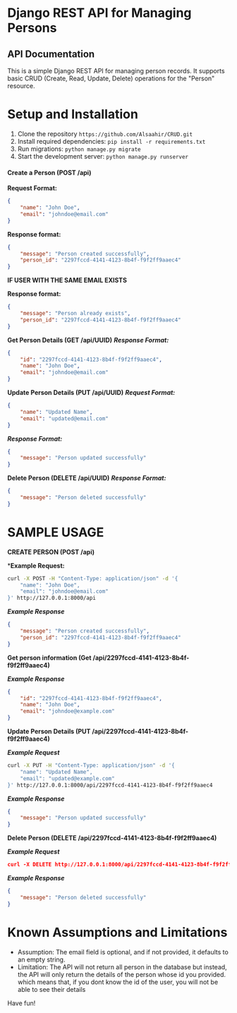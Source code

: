 # Django REST API for Managing Persons

## API Documentation

This is a simple Django REST API for managing person records. It supports basic CRUD (Create, Read, Update, Delete) operations for the "Person" resource.

# Setup and Installation

1. Clone the repository `https://github.com/Alsaahir/CRUD.git`
2. Install required dependencies: `pip install -r requirements.txt`
3. Run migrations: `python manage.py migrate`
4. Start the development server: `python manage.py runserver`


#### Create a Person (POST /api)

**Request Format:**

```json
{
    "name": "John Doe",
    "email": "johndoe@email.com"
}
```

**Response format:**
```json
{
    "message": "Person created successfully",
    "person_id": "2297fccd-4141-4123-8b4f-f9f2ff9aaec4"
}
```

**IF USER WITH THE SAME EMAIL EXISTS**

**Response format:**
```json
{
    "message": "Person already exists",
    "person_id": "2297fccd-4141-4123-8b4f-f9f2ff9aaec4"
}
```

**Get Person Details (GET /api/UUID)**
***Response Format:***

```json
{
    "id": "2297fccd-4141-4123-8b4f-f9f2ff9aaec4",
    "name": "John Doe",
    "email": "johndoe@email.com"
}
```

**Update Person Details (PUT /api/UUID)**
***Request Format:***

```json
{
    "name": "Updated Name",
    "email": "updated@email.com"
}
```

***Response Format:***
```json
{
    "message": "Person updated successfully"
}
```

**Delete Person (DELETE /api/UUID)**
***Response Format:***

```json
{
    "message": "Person deleted successfully"
}
```

# SAMPLE USAGE

**CREATE PERSON (POST /api)**

***Example Request:**

```bash
curl -X POST -H "Content-Type: application/json" -d '{
    "name": "John Doe",
    "email": "johndoe@email.com"
}' http://127.0.0.1:8000/api
```

***Example Response***
```json
{
    "message": "Person created successfully",
    "person_id": "2297fccd-4141-4123-8b4f-f9f2ff9aaec4"
}
```

**Get person information (Get /api/2297fccd-4141-4123-8b4f-f9f2ff9aaec4)**

***Example Response***
```json
{
    "id": "2297fccd-4141-4123-8b4f-f9f2ff9aaec4",
    "name": "John Doe",
    "email": "johndoe@example.com"
}
```

**Update Person Details (PUT /api/2297fccd-4141-4123-8b4f-f9f2ff9aaec4)**

***Example Request***

```bash
curl -X PUT -H "Content-Type: application/json" -d '{
    "name": "Updated Name",
    "email": "updated@example.com"
}' http://127.0.0.1:8000/api/2297fccd-4141-4123-8b4f-f9f2ff9aaec4
```

***Example Response***

```json
{
    "message": "Person updated successfully"
}
```

**Delete Person (DELETE /api/2297fccd-4141-4123-8b4f-f9f2ff9aaec4)**

***Example Request***

```json
curl -X DELETE http://127.0.0.1:8000/api/2297fccd-4141-4123-8b4f-f9f2ff9aaec4
```

***Example Response***
```json
{
    "message": "Person deleted successfully"
}
```

# Known Assumptions and Limitations

* Assumption: The email field is optional, and if not provided, it defaults to an empty string.
* Limitation: The API will not return all person in the database but instead, the API will only return the details of the person whose id you provided. which means that, if you dont know the id of the user, you will not be able to see their details


Have fun!


